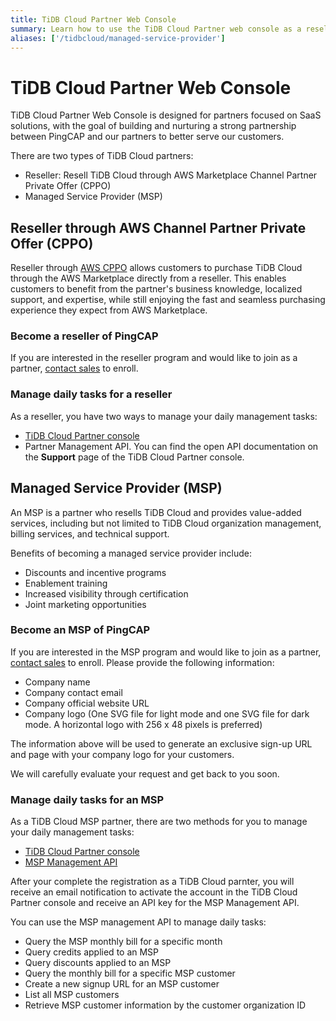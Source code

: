 ```yaml
---
title: TiDB Cloud Partner Web Console
summary: Learn how to use the TiDB Cloud Partner web console as a reseller and Managed Service Provider (MSP).
aliases: ['/tidbcloud/managed-service-provider']
---
```


# TiDB Cloud Partner Web Console

TiDB Cloud Partner Web Console is designed for partners focused on SaaS solutions, with the goal of building and nurturing a strong partnership between PingCAP and our partners to better serve our customers.

There are two types of TiDB Cloud partners:

- Reseller: Resell TiDB Cloud through AWS Marketplace Channel Partner Private Offer (CPPO)
- Managed Service Provider (MSP)

## Reseller through AWS Channel Partner Private Offer (CPPO)

Reseller through [AWS CPPO](https://aws.amazon.com/marketplace/features/cpprivateoffers) allows customers to purchase TiDB Cloud through the AWS Marketplace directly from a reseller. This enables customers to benefit from the partner's business knowledge, localized support, and expertise, while still enjoying the fast and seamless purchasing experience they expect from AWS Marketplace.

### Become a reseller of PingCAP

If you are interested in the reseller program and would like to join as a partner, [contact sales](https://www.pingcap.com/partners/become-a-partner/) to enroll.

### Manage daily tasks for a reseller

As a reseller, you have two ways to manage your daily management tasks:

- [TiDB Cloud Partner console](https://partner-console.tidbcloud.com)
- Partner Management API. You can find the open API documentation on the **Support** page of the TiDB Cloud Partner console. 

## Managed Service Provider (MSP)

An MSP is a partner who resells TiDB Cloud and provides value-added services, including but not limited to TiDB Cloud organization management, billing services, and technical support.

Benefits of becoming a managed service provider include:

- Discounts and incentive programs
- Enablement training
- Increased visibility through certification
- Joint marketing opportunities

### Become an MSP of PingCAP

If you are interested in the MSP program and would like to join as a partner, [contact sales](https://www.pingcap.com/partners/become-a-partner/) to enroll. Please provide the following information:

- Company name
- Company contact email
- Company official website URL
- Company logo (One SVG file for light mode and one SVG file for dark mode. A horizontal logo with 256 x 48 pixels is preferred)

The information above will be used to generate an exclusive sign-up URL and page with your company logo for your customers. 

We will carefully evaluate your request and get back to you soon.

### Manage daily tasks for an MSP

As a TiDB Cloud MSP partner, there are two methods for you to manage your daily management tasks:

- [TiDB Cloud Partner console](https://partner-console.tidbcloud.com)
- [MSP Management API](https://docs.pingcap.com/tidbcloud/api/v1beta1/msp)

After your complete the registration as a TiDB Cloud parnter, you will receive an email notification to activate the account in the TiDB Cloud Partner console and receive an API key for the MSP Management API. 

You can use the MSP management API to manage daily tasks:

- Query the MSP monthly bill for a specific month
- Query credits applied to an MSP 
- Query discounts applied to an MSP 
- Query the monthly bill for a specific MSP customer
- Create a new signup URL for an MSP customer
- List all MSP customers 
- Retrieve MSP customer information by the customer organization ID
